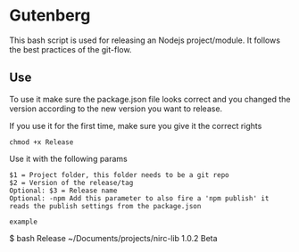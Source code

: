
# Gutenberg

This bash script is used for releasing an Nodejs project/module. It follows the best practices of the git-flow.

## Use

To use it make sure the package.json file looks correct and you changed the version according to the new version you want to release.

If you use it for the first time, make sure you give it the correct rights

```
chmod +x Release
```

Use it with the following params

```
$1 = Project folder, this folder needs to be a git repo
$2 = Version of the release/tag
Optional: $3 = Release name
Optional: -npm Add this parameter to also fire a 'npm publish' it reads the publish settings from the package.json

example
```
$ bash Release ~/Documents/projects/nirc-lib 1.0.2 Beta
```

